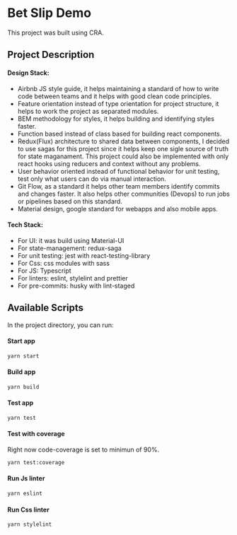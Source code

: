 # Bet Slip Demo

This project was built using CRA.

## Project Description
#### Design Stack:
- Airbnb JS style guide, it helps maintaining a standard of how to write code between teams and it helps with good clean code principles.
- Feature orientation instead of type orientation for project structure, it helps to work the project as separated modules.
- BEM methodology for styles, it helps building and identifying styles faster.
- Function based instead of class based for building react components.
- Redux(Flux) architecture to shared data between components, I decided to use sagas for this project since it helps keep one sigle source of truth for state maganament. This project could also be implemented with only react hooks using reducers and context without any problems.
- User behavior oriented instead of functional behavior for unit testing, test only what users can do via manual interaction.
- Git Flow, as a standard it helps other team members identify commits and changes faster. It also helps other communities (Devops) to run jobs or pipelines based on this standard.
- Material design, google standard for webapps and also mobile apps.

#### Tech Stack:
- For UI: it was build using Material-UI
- For state-management: redux-saga 
- For unit testing: jest with react-testing-library
- For Css: css modules with sass
- For JS: Typescript
- For linters: eslint, stylelint and prettier
- For pre-commits: husky with lint-staged

## Available Scripts
In the project directory, you can run:

#### Start app
```bash
yarn start
```
#### Build app
```bash
yarn build
```
#### Test app
```bash
yarn test
```
#### Test with coverage
Right now code-coverage is set to minimun of 90%.
```bash
yarn test:coverage
```
#### Run Js linter
```bash
yarn eslint
```
#### Run Css linter
```bash
yarn stylelint
```

